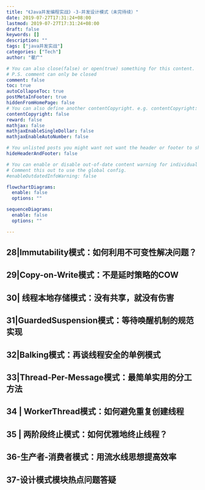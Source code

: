 ```yaml
---
title: "《Java并发编程实战》-3-并发设计模式（未完待续）"
date: 2019-07-27T17:31:24+08:00
lastmod: 2019-07-27T17:31:24+08:00
draft: false
keywords: []
description: ""
tags: ["java并发实战"]
categories: ["Tech"]
author: "瞿广"

# You can also close(false) or open(true) something for this content.
# P.S. comment can only be closed
comment: false
toc: true
autoCollapseToc: true
postMetaInFooter: true
hiddenFromHomePage: false
# You can also define another contentCopyright. e.g. contentCopyright: "This is another copyright."
contentCopyright: false
reward: false
mathjax: false
mathjaxEnableSingleDollar: false
mathjaxEnableAutoNumber: false

# You unlisted posts you might want not want the header or footer to show
hideHeaderAndFooter: false

# You can enable or disable out-of-date content warning for individual post.
# Comment this out to use the global config.
#enableOutdatedInfoWarning: false

flowchartDiagrams:
  enable: false
  options: ""

sequenceDiagrams: 
  enable: false
  options: ""

---
```


<!--more-->

## 28|Immutability模式：如何利用不可变性解决问题？

## 29|Copy-on-Write模式：不是延时策略的COW

## 30| 线程本地存储模式：没有共享，就没有伤害

## 31|GuardedSuspension模式：等待唤醒机制的规范实现

## 32|Balking模式：再谈线程安全的单例模式

## 33|Thread-Per-Message模式：最简单实用的分工方法

## 34 | WorkerThread模式：如何避免重复创建线程

## 35 | 两阶段终止模式：如何优雅地终止线程？

## 36-生产者-消费者模式：用流水线思想提高效率

## 37-设计模式模块热点问题答疑
